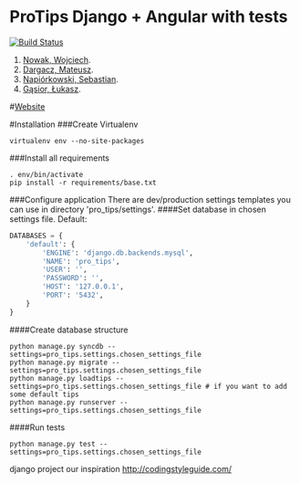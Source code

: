 ProTips Django + Angular with tests
====
[![Build Status](https://travis-ci.org/YoungCoder/1337.svg?branch=master)](https://travis-ci.org/YoungCoder/1337)



1. [Nowak, Wojciech](https://github.com/YoungCoder).
2. [Dargacz, Mateusz](https://github.com/mateuszdargacz).
3. [Napiórkowski, Sebastian](https://github.com/sebnapi).
4. [Gąsior, Łukasz](https://github.com/lukgas6).

#[Website](http://skorzenno.pl/)



#Installation
###Create Virtualenv
```
virtualenv env --no-site-packages
```
###Install all requirements
```
. env/bin/activate
pip install -r requirements/base.txt
```
###Configure application
There are dev/production settings templates you can use in directory 'pro_tips/settings'.
####Set database in chosen settings file. Default:
```python
DATABASES = {
    'default': {
        'ENGINE': 'django.db.backends.mysql',
        'NAME': 'pro_tips',
        'USER': '',
        'PASSWORD': '',
        'HOST': '127.0.0.1',
        'PORT': '5432',
    }
}
```
####Create database structure
```
python manage.py syncdb --settings=pro_tips.settings.chosen_settings_file
python manage.py migrate --settings=pro_tips.settings.chosen_settings_file
python manage.py loadtips --settings=pro_tips.settings.chosen_settings_file # if you want to add some default tips
python manage.py runserver --settings=pro_tips.settings.chosen_settings_file
```

####Run tests
```
python manage.py test --settings=pro_tips.settings.chosen_settings_file
```


django project 
our inspiration
http://codingstyleguide.com/
